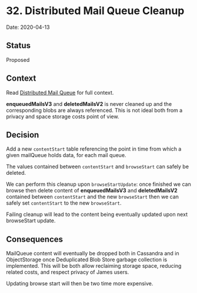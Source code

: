 # 32. Distributed Mail Queue Cleanup

Date: 2020-04-13

## Status

Proposed

## Context

Read [Distributed Mail Queue](0031-distributed-mail-queue.md) for full context.

**enqueuedMailsV3** and **deletedMailsV2** is never cleaned up and the corresponding blobs are always referenced. This is not
ideal both from a privacy and space storage costs point of view.

## Decision

Add a new `contentStart` table referencing the point in time from which a given mailQueue holds data, for each mail queue.

The values contained between `contentStart` and `browseStart` can safely be deleted.

We can perform this cleanup upon `browseStartUpdate`: once finished we can browse then delete content of **enqueuedMailsV3**
and **deletedMailsV2** contained between `contentStart` and the new `browseStart` then we can safely set `contentStart` 
to the new `browseStart`.

Failing cleanup will lead to the content being eventually updated upon next browseStart update.

## Consequences

MailQueue content will eventually be dropped both in Cassandra and in ObjectStorage once Deduplicated Blob Store garbage 
collection is implemented. This will be both allow reclaiming storage space, reducing related costs, and respect privacy 
of James users.

Updating browse start will then be two time more expensive.

